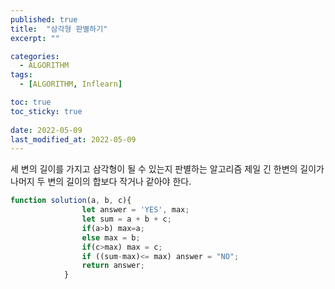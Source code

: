 ```yaml
---
published: true
title:  "삼각형 판별하기"
excerpt: ""

categories:
  - ALGORITHM
tags:
  - [ALGORITHM, Inflearn]

toc: true
toc_sticky: true
 
date: 2022-05-09
last_modified_at: 2022-05-09
---
```


세 변의 길이를 가지고 삼각형이 될 수 있는지 판별하는 알고리즘 
제일 긴 한변의 길이가 나머지 두 변의 길이의 합보다 작거나 같아야 한다.

```javascript
function solution(a, b, c){
                let answer = 'YES', max;
                let sum = a + b + c;
                if(a>b) max=a;
                else max = b;
                if(c>max) max = c;
                if ((sum-max)<= max) answer = "NO";
                return answer;
            }
```